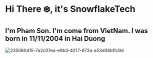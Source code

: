 # Hi There ❄️, it's SnowflakeTech

## I'm Pham Son. I'm come from VietNam. I was born in 11/11/2004 in Hai Duong
![235060415-7a2c07ea-e9b3-4217-972a-a53d08b1fc9d](https://user-images.githubusercontent.com/127081003/236632587-5352bf54-0bfc-426d-9954-901fd3180968.gif)
